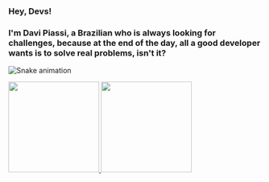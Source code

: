 ### Hey, Devs!
### I'm Davi Piassi, a Brazilian who is always looking for challenges, because at the end of the day, all a good developer wants is to solve real problems, isn't it?

![Snake animation](https://github.com/davipiassi/davipiassi/blob/output/github-contribution-grid-snake.svg)

<div>
<a href="https://github.com/davipiassi">
<img loading="lazy" height="180em" src="https://github-readme-stats.vercel.app/api/top-langs/?username=davipiassi&layout=compact&langs_count=7&theme=dracula"/>
<img loading="lazy" height="180em" src="https://github-readme-stats.vercel.app/api?username=davipiassi&show_icons=true&theme=dracula&include_all_commits=true&count_private=true"/>
</div>
